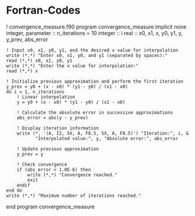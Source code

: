 # Fortran-Codes
! convergence_measure.f90
program convergence_measure
    implicit none
    integer, parameter :: n_iterations = 10
    integer :: i
    real :: x0, x1, x, y0, y1, y, y_prev, abs_error

    ! Input x0, x1, y0, y1, and the desired x value for interpolation
    write (*,*) "Enter x0, x1, y0, and y1 (separated by spaces):"
    read (*,*) x0, x1, y0, y1
    write (*,*) "Enter the x value for interpolation:"
    read (*,*) x

    ! Initialize previous approximation and perform the first iteration
    y_prev = y0 + (x - x0) * (y1 - y0) / (x1 - x0)
    do i = 1, n_iterations
        ! Linear interpolation
        y = y0 + (x - x0) * (y1 - y0) / (x1 - x0)

        ! Calculate the absolute error in successive approximations
        abs_error = abs(y - y_prev)

        ! Display iteration information
        write (*, '(A, I2, 5X, A, F8.5, 5X, A, F8.5)') "Iteration:", i, &
               "Interpolated value:", y, "Absolute error:", abs_error

        ! Update previous approximation
        y_prev = y

        ! Check convergence
        if (abs_error < 1.0E-6) then
            write (*,*) "Convergence reached."
            exit
        endif
    end do
    write (*,*) "Maximum number of iterations reached."
end program convergence_measure
